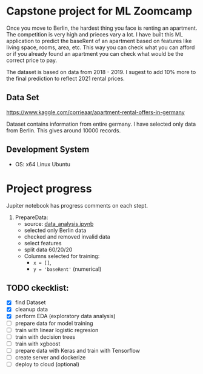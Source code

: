 # Capstone project for ML Zoomcamp

Once you move to Berlin, the hardest thing you face is renting an apartment. The competition is very high and prieces vary a lot.
I have built this ML application to predict the baseRent of an apartment based on features like living space, rooms, area, etc.
This way you can check what you can afford or if you already found an apartment you can check what would be the correct price to pay.

The dataset is based on data from 2018 - 2019. I sugest to add 10% more to the final prediction to reflect 2021 rental prices.

## Data Set

https://www.kaggle.com/corrieaar/apartment-rental-offers-in-germany

Dataset contains information from entire germany. 
I have selected only data from Berlin. This gives around 10000 records.

## Development System
  - OS: x64 Linux Ubuntu

# Project progress

Jupiter notebook has progress comments on each stept.

1. PrepareData: 
    - source: [data_analysis.ipynb](data_analysis.ipynb)
    - selected only Berlin data
    - checked and removed invalid data
    - select features
    - split data 60/20/20
    - Columns selected for training: 
      - `x = []`,
      - `y = 'baseRent'` (numerical)

## TODO ckecklist:

 - [x] find Dataset
 - [x] cleanup data
 - [x] perform EDA (exploratory data analysis)
 - [ ] prepare data for model training
 - [ ] train with linear logistic regresion
 - [ ] train with decision trees
 - [ ] train with xgboost
 - [ ] prepare data with Keras and train with Tensorflow
 - [ ] create server and dockerize
 - [ ] deploy to cloud (optional)